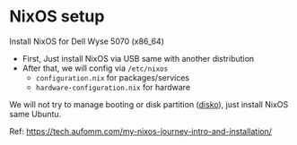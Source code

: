# NixOS setup

Install NixOS for Dell Wyse 5070 (x86_64)

- First, Just install NixOS via USB same with another distribution
- After that, we will config via `/etc/nixos`
  - `configuration.nix` for packages/services
  - `hardware-configuration.nix` for hardware

We will not try to manage booting or disk partition ([disko](https://github.com/nix-community/disko)), just install NixOS same Ubuntu.

Ref: https://tech.aufomm.com/my-nixos-journey-intro-and-installation/
